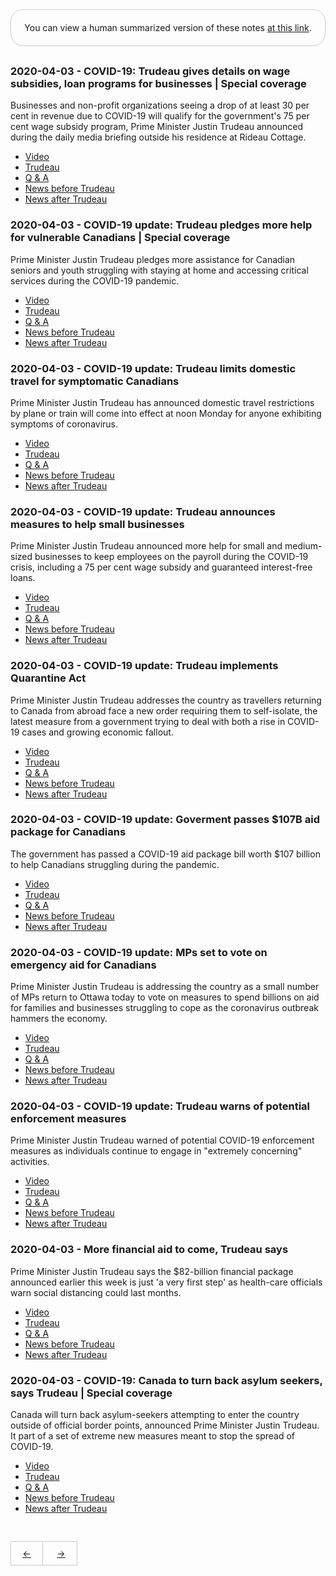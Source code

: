 <div style="border: 1px solid #ccc; padding: 20px; text-align: center; margin-bottom: 30px; border-radius: 20px;">
You can view a human summarized version of these notes <a href="https://www.notion.so/jnadeau/Covid-19-Canadian-PM-Trudeau-Summaries-9055578ceba94368a732b68904eae78f">at this link</a>.
</div>


### 2020-04-03 - COVID-19: Trudeau gives details on wage subsidies, loan programs for businesses | Special coverage
Businesses and non-profit organizations seeing a drop of at least 30 per cent in revenue due to COVID-19 will qualify for the government's 75 per cent wage subsidy program, Prime Minister Justin Trudeau announced during the daily media briefing outside his residence at Rideau Cottage.

  - [Video](https://www.youtube.com/watch?v=ZA_0LSt0Uiw)
  - [Trudeau](./2020-04-03/trudeau.md)
  - [Q & A](./2020-04-03/q_a.md)
  - [News before Trudeau](./2020-04-03/pre_news.md)
  - [News after Trudeau](./2020-04-03/post_news.md)

### 2020-04-03 - COVID-19 update: Trudeau pledges more help for vulnerable Canadians | Special coverage
Prime Minister Justin Trudeau pledges more assistance for Canadian seniors and youth struggling with staying at home and accessing critical services during the COVID-19 pandemic.

  - [Video](https://www.youtube.com/watch?v=OR8tU1uv2EA)
  - [Trudeau](./2020-04-03/trudeau.md)
  - [Q & A](./2020-04-03/q_a.md)
  - [News before Trudeau](./2020-04-03/pre_news.md)
  - [News after Trudeau](./2020-04-03/post_news.md)

### 2020-04-03 - COVID-19 update: Trudeau limits domestic travel for symptomatic Canadians
Prime Minister Justin Trudeau has announced domestic travel restrictions by plane or train will come into effect at noon Monday for anyone exhibiting symptoms of coronavirus. 

  - [Video](https://www.youtube.com/watch?v=-3TZOqYFfww)
  - [Trudeau](./2020-04-03/trudeau.md)
  - [Q & A](./2020-04-03/q_a.md)
  - [News before Trudeau](./2020-04-03/pre_news.md)
  - [News after Trudeau](./2020-04-03/post_news.md)

### 2020-04-03 - COVID-19 update: Trudeau announces measures to help small businesses
Prime Minister Justin Trudeau announced more help for small and medium-sized businesses to keep employees on the payroll during the COVID-19 crisis, including a 75 per cent wage subsidy and guaranteed interest-free loans. 

  - [Video](https://www.youtube.com/watch?v=SPAdpHoq5E4)
  - [Trudeau](./2020-04-03/trudeau.md)
  - [Q & A](./2020-04-03/q_a.md)
  - [News before Trudeau](./2020-04-03/pre_news.md)
  - [News after Trudeau](./2020-04-03/post_news.md)

### 2020-04-03 - COVID-19 update: Trudeau implements Quarantine Act
Prime Minister Justin Trudeau addresses the country as travellers returning to Canada from abroad face a new order requiring them to self-isolate, the latest measure from a government trying to deal with both a rise in COVID-19 cases and growing economic fallout.

  - [Video](https://www.youtube.com/watch?v=AnX5bRmepmI)
  - [Trudeau](./2020-04-03/trudeau.md)
  - [Q & A](./2020-04-03/q_a.md)
  - [News before Trudeau](./2020-04-03/pre_news.md)
  - [News after Trudeau](./2020-04-03/post_news.md)

### 2020-04-03 - COVID-19 update: Goverment passes $107B aid package for Canadians
The government has passed a COVID-19 aid package bill worth $107 billion to help Canadians struggling during the pandemic.

  - [Video](https://www.youtube.com/watch?v=GF6l3QUayiU)
  - [Trudeau](./2020-04-03/trudeau.md)
  - [Q & A](./2020-04-03/q_a.md)
  - [News before Trudeau](./2020-04-03/pre_news.md)
  - [News after Trudeau](./2020-04-03/post_news.md)

### 2020-04-03 - COVID-19 update: MPs set to vote on emergency aid for Canadians
Prime Minister Justin Trudeau is addressing the country as a small number of MPs return to Ottawa today to vote on measures to spend billions on aid for families and businesses struggling to cope as the coronavirus outbreak hammers the economy.

  - [Video](https://www.youtube.com/watch?v=MyHRODOzBb4)
  - [Trudeau](./2020-04-03/trudeau.md)
  - [Q & A](./2020-04-03/q_a.md)
  - [News before Trudeau](./2020-04-03/pre_news.md)
  - [News after Trudeau](./2020-04-03/post_news.md)

### 2020-04-03 - COVID-19 update: Trudeau warns of potential enforcement measures
Prime Minister Justin Trudeau warned of potential COVID-19 enforcement measures as individuals continue to engage in "extremely concerning" activities. 

  - [Video](https://www.youtube.com/watch?v=hcPXrMpROsg)
  - [Trudeau](./2020-04-03/trudeau.md)
  - [Q & A](./2020-04-03/q_a.md)
  - [News before Trudeau](./2020-04-03/pre_news.md)
  - [News after Trudeau](./2020-04-03/post_news.md)

### 2020-04-03 - More financial aid to come, Trudeau says
Prime Minister Justin Trudeau says the $82-billion financial package announced earlier this week is just 'a very first step' as health-care officials warn social distancing could last months.

  - [Video](https://www.youtube.com/watch?v=9QoBoeC6SAg)
  - [Trudeau](./2020-04-03/trudeau.md)
  - [Q & A](./2020-04-03/q_a.md)
  - [News before Trudeau](./2020-04-03/pre_news.md)
  - [News after Trudeau](./2020-04-03/post_news.md)

### 2020-04-03 - COVID-19: Canada to turn back asylum seekers, says Trudeau | Special coverage
Canada will turn back asylum-seekers attempting to enter the country outside of official border points, announced Prime Minister Justin Trudeau. It part of a set of extreme new measures meant to stop the spread of COVID-19.

  - [Video](https://www.youtube.com/watch?v=om2fbGu8giw)
  - [Trudeau](./2020-04-03/trudeau.md)
  - [Q & A](./2020-04-03/q_a.md)
  - [News before Trudeau](./2020-04-03/pre_news.md)
  - [News after Trudeau](./2020-04-03/post_news.md)

<div style='border: 1px solid #ccc; display: inline-block; padding: 0; margin-top: 30px;'>
  <a style='display: inline-block; padding: 10px 0; width: 50px; text-align: center; border-right: 1px solid #ccc' href='./PAGE_2'>←</a>
  <a style='display: inline-block; padding: 10px 0; width: 50px; text-align: center' href='./PAGE_4'>→</a>
</div>